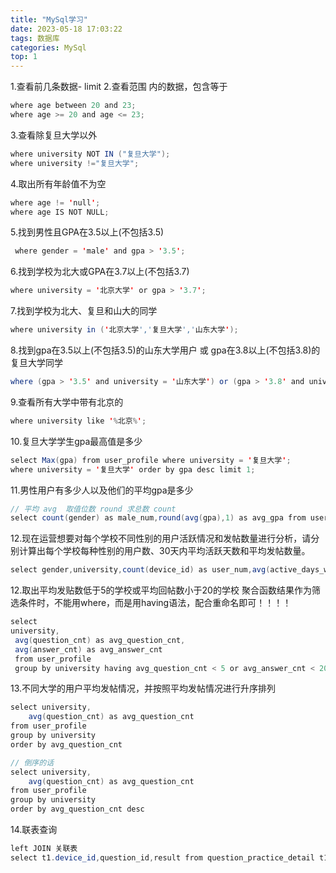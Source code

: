 ```yaml
---
title: "MySql学习"
date: 2023-05-18 17:03:22
tags: 数据库
categories: MySql
top: 1
---
```

1.查看前几条数据-  limit 
2.查看范围 内的数据，包含等于
```java
where age between 20 and 23;
where age >= 20 and age <= 23;
```
3.查看除复旦大学以外
```java
where university NOT IN ("复旦大学");
where university !="复旦大学";
```
4.取出所有年龄值不为空
```java
where age != 'null';
where age IS NOT NULL;
```
5.找到男性且GPA在3.5以上(不包括3.5)
```java
 where gender = 'male' and gpa > '3.5';
```

<!-- more -->

6.找到学校为北大或GPA在3.7以上(不包括3.7)
```java
where university = '北京大学' or gpa > '3.7';
```
7.找到学校为北大、复旦和山大的同学
```java
where university in ('北京大学','复旦大学','山东大学');
```
8.找到gpa在3.5以上(不包括3.5)的山东大学用户 或 gpa在3.8以上(不包括3.8)的复旦大学同学
```java
where (gpa > '3.5' and university = '山东大学') or (gpa > '3.8' and university = '复旦大学');
```
9.查看所有大学中带有北京的
```java
where university like '%北京%';
```
10.复旦大学学生gpa最高值是多少
```java
select Max(gpa) from user_profile where university = '复旦大学';
where university = '复旦大学' order by gpa desc limit 1;
```
11.男性用户有多少人以及他们的平均gpa是多少
```java
// 平均 avg  取值位数 round 求总数 count
select count(gender) as male_num,round(avg(gpa),1) as avg_gpa from user_profile where gender = 'male';
```
12.现在运营想要对每个学校不同性别的用户活跃情况和发帖数量进行分析，请分别计算出每个学校每种性别的用户数、30天内平均活跃天数和平均发帖数量。
```java
select gender,university,count(device_id) as user_num,avg(active_days_within_30) as avg_active_day,avg(question_cnt) as avg_question_cnt from user_profile group by university,gender;
```
12.取出平均发贴数低于5的学校或平均回帖数小于20的学校
聚合函数结果作为筛选条件时，不能用where，而是用having语法，配合重命名即可！！！！
```java
select 
university,
 avg(question_cnt) as avg_question_cnt,
 avg(answer_cnt) as avg_answer_cnt 
 from user_profile 
 group by university having avg_question_cnt < 5 or avg_answer_cnt < 20;
```
13.不同大学的用户平均发帖情况，并按照平均发帖情况进行升序排列
```java
select university,
    avg(question_cnt) as avg_question_cnt
from user_profile
group by university
order by avg_question_cnt  
```
```java
// 倒序的话
select university,
    avg(question_cnt) as avg_question_cnt
from user_profile
group by university
order by avg_question_cnt desc
```
14.联表查询
```java
left JOIN 关联表
select t1.device_id,question_id,result from question_practice_detail t1 left JOIN user_profile t2 on t1.device_id = t2.device_id where university = '浙江大学';
```



